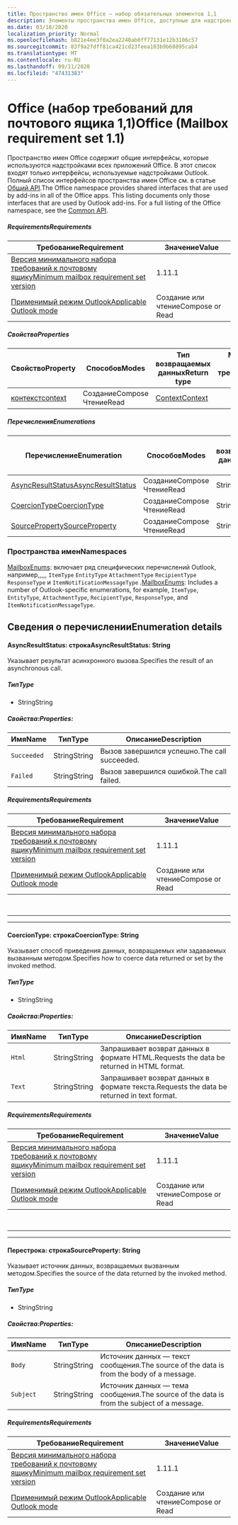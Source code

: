 ```yaml
---
title: Пространство имен Office — набор обязательных элементов 1,1
description: Элементы пространства имен Office, доступные для надстроек Outlook с помощью набора требований API почтовых ящиков 1,1.
ms.date: 03/18/2020
localization_priority: Normal
ms.openlocfilehash: b821e4ee3f0a2ea2240ab0ff77131e12b3106c57
ms.sourcegitcommit: 83f9a2fdff81ca421cd23feea103b9b60895cab4
ms.translationtype: MT
ms.contentlocale: ru-RU
ms.lasthandoff: 09/11/2020
ms.locfileid: "47431383"
---
```

# <a name="office-mailbox-requirement-set-11"></a><span data-ttu-id="94c27-103">Office (набор требований для почтового ящика 1,1)</span><span class="sxs-lookup"><span data-stu-id="94c27-103">Office (Mailbox requirement set 1.1)</span></span>

<span data-ttu-id="94c27-p101">Пространство имен Office содержит общие интерфейсы, которые используются надстройками всех приложений Office. В этот список входят только интерфейсы, используемые надстройками Outlook. Полный список интерфейсов пространства имен Office см. в статье [Общий API](/javascript/api/office).</span><span class="sxs-lookup"><span data-stu-id="94c27-p101">The Office namespace provides shared interfaces that are used by add-ins in all of the Office apps. This listing documents only those interfaces that are used by Outlook add-ins. For a full listing of the Office namespace, see the [Common API](/javascript/api/office).</span></span>

##### <a name="requirements"></a><span data-ttu-id="94c27-106">Requirements</span><span class="sxs-lookup"><span data-stu-id="94c27-106">Requirements</span></span>

|<span data-ttu-id="94c27-107">Требование</span><span class="sxs-lookup"><span data-stu-id="94c27-107">Requirement</span></span>| <span data-ttu-id="94c27-108">Значение</span><span class="sxs-lookup"><span data-stu-id="94c27-108">Value</span></span>|
|---|---|
|[<span data-ttu-id="94c27-109">Версия минимального набора требований к почтовому ящику</span><span class="sxs-lookup"><span data-stu-id="94c27-109">Minimum mailbox requirement set version</span></span>](../../requirement-sets/outlook-api-requirement-sets.md)| <span data-ttu-id="94c27-110">1.1</span><span class="sxs-lookup"><span data-stu-id="94c27-110">1.1</span></span>|
|[<span data-ttu-id="94c27-111">Применимый режим Outlook</span><span class="sxs-lookup"><span data-stu-id="94c27-111">Applicable Outlook mode</span></span>](../../../outlook/outlook-add-ins-overview.md#extension-points)| <span data-ttu-id="94c27-112">Создание или чтение</span><span class="sxs-lookup"><span data-stu-id="94c27-112">Compose or Read</span></span>|

##### <a name="properties"></a><span data-ttu-id="94c27-113">Свойства</span><span class="sxs-lookup"><span data-stu-id="94c27-113">Properties</span></span>

| <span data-ttu-id="94c27-114">Свойство</span><span class="sxs-lookup"><span data-stu-id="94c27-114">Property</span></span> | <span data-ttu-id="94c27-115">Способов</span><span class="sxs-lookup"><span data-stu-id="94c27-115">Modes</span></span> | <span data-ttu-id="94c27-116">Тип возвращаемых данных</span><span class="sxs-lookup"><span data-stu-id="94c27-116">Return type</span></span> | <span data-ttu-id="94c27-117">Minimum</span><span class="sxs-lookup"><span data-stu-id="94c27-117">Minimum</span></span><br><span data-ttu-id="94c27-118">набор требований</span><span class="sxs-lookup"><span data-stu-id="94c27-118">requirement set</span></span> |
|---|---|---|:---:|
| [<span data-ttu-id="94c27-119">контекст</span><span class="sxs-lookup"><span data-stu-id="94c27-119">context</span></span>](office.context.md) | <span data-ttu-id="94c27-120">Создание</span><span class="sxs-lookup"><span data-stu-id="94c27-120">Compose</span></span><br><span data-ttu-id="94c27-121">Чтение</span><span class="sxs-lookup"><span data-stu-id="94c27-121">Read</span></span> | [<span data-ttu-id="94c27-122">Context</span><span class="sxs-lookup"><span data-stu-id="94c27-122">Context</span></span>](/javascript/api/office/office.context?view=outlook-js-1.1&preserve-view=true) | [<span data-ttu-id="94c27-123">1.1</span><span class="sxs-lookup"><span data-stu-id="94c27-123">1.1</span></span>](../requirement-set-1.1/outlook-requirement-set-1.1.md) |

##### <a name="enumerations"></a><span data-ttu-id="94c27-124">Перечисления</span><span class="sxs-lookup"><span data-stu-id="94c27-124">Enumerations</span></span>

| <span data-ttu-id="94c27-125">Перечисление</span><span class="sxs-lookup"><span data-stu-id="94c27-125">Enumeration</span></span> | <span data-ttu-id="94c27-126">Способов</span><span class="sxs-lookup"><span data-stu-id="94c27-126">Modes</span></span> | <span data-ttu-id="94c27-127">Тип возвращаемых данных</span><span class="sxs-lookup"><span data-stu-id="94c27-127">Return type</span></span> | <span data-ttu-id="94c27-128">Minimum</span><span class="sxs-lookup"><span data-stu-id="94c27-128">Minimum</span></span><br><span data-ttu-id="94c27-129">набор требований</span><span class="sxs-lookup"><span data-stu-id="94c27-129">requirement set</span></span> |
|---|---|---|:---:|
| [<span data-ttu-id="94c27-130">AsyncResultStatus</span><span class="sxs-lookup"><span data-stu-id="94c27-130">AsyncResultStatus</span></span>](#asyncresultstatus-string) | <span data-ttu-id="94c27-131">Создание</span><span class="sxs-lookup"><span data-stu-id="94c27-131">Compose</span></span><br><span data-ttu-id="94c27-132">Чтение</span><span class="sxs-lookup"><span data-stu-id="94c27-132">Read</span></span> | <span data-ttu-id="94c27-133">String</span><span class="sxs-lookup"><span data-stu-id="94c27-133">String</span></span> | [<span data-ttu-id="94c27-134">1.1</span><span class="sxs-lookup"><span data-stu-id="94c27-134">1.1</span></span>](../requirement-set-1.1/outlook-requirement-set-1.1.md) |
| [<span data-ttu-id="94c27-135">CoercionType</span><span class="sxs-lookup"><span data-stu-id="94c27-135">CoercionType</span></span>](#coerciontype-string) | <span data-ttu-id="94c27-136">Создание</span><span class="sxs-lookup"><span data-stu-id="94c27-136">Compose</span></span><br><span data-ttu-id="94c27-137">Чтение</span><span class="sxs-lookup"><span data-stu-id="94c27-137">Read</span></span> | <span data-ttu-id="94c27-138">String</span><span class="sxs-lookup"><span data-stu-id="94c27-138">String</span></span> | [<span data-ttu-id="94c27-139">1.1</span><span class="sxs-lookup"><span data-stu-id="94c27-139">1.1</span></span>](../requirement-set-1.1/outlook-requirement-set-1.1.md) |
| [<span data-ttu-id="94c27-140">SourceProperty</span><span class="sxs-lookup"><span data-stu-id="94c27-140">SourceProperty</span></span>](#sourceproperty-string) | <span data-ttu-id="94c27-141">Создание</span><span class="sxs-lookup"><span data-stu-id="94c27-141">Compose</span></span><br><span data-ttu-id="94c27-142">Чтение</span><span class="sxs-lookup"><span data-stu-id="94c27-142">Read</span></span> | <span data-ttu-id="94c27-143">String</span><span class="sxs-lookup"><span data-stu-id="94c27-143">String</span></span> | [<span data-ttu-id="94c27-144">1.1</span><span class="sxs-lookup"><span data-stu-id="94c27-144">1.1</span></span>](../requirement-set-1.1/outlook-requirement-set-1.1.md) |

### <a name="namespaces"></a><span data-ttu-id="94c27-145">Пространства имен</span><span class="sxs-lookup"><span data-stu-id="94c27-145">Namespaces</span></span>

<span data-ttu-id="94c27-146">[MailboxEnums](/javascript/api/outlook/office.mailboxenums.attachmentcontentformat?view=outlook-js-1.1&preserve-view=true): включает ряд специфических перечислений Outlook, например,,,,, `ItemType` `EntityType` `AttachmentType` `RecipientType` `ResponseType` и `ItemNotificationMessageType` .</span><span class="sxs-lookup"><span data-stu-id="94c27-146">[MailboxEnums](/javascript/api/outlook/office.mailboxenums.attachmentcontentformat?view=outlook-js-1.1&preserve-view=true): Includes a number of Outlook-specific enumerations, for example, `ItemType`, `EntityType`, `AttachmentType`, `RecipientType`, `ResponseType`, and `ItemNotificationMessageType`.</span></span>

## <a name="enumeration-details"></a><span data-ttu-id="94c27-147">Сведения о перечислении</span><span class="sxs-lookup"><span data-stu-id="94c27-147">Enumeration details</span></span>

#### <a name="asyncresultstatus-string"></a><span data-ttu-id="94c27-148">AsyncResultStatus: строка</span><span class="sxs-lookup"><span data-stu-id="94c27-148">AsyncResultStatus: String</span></span>

<span data-ttu-id="94c27-149">Указывает результат асинхронного вызова.</span><span class="sxs-lookup"><span data-stu-id="94c27-149">Specifies the result of an asynchronous call.</span></span>

##### <a name="type"></a><span data-ttu-id="94c27-150">Тип</span><span class="sxs-lookup"><span data-stu-id="94c27-150">Type</span></span>

*   <span data-ttu-id="94c27-151">String</span><span class="sxs-lookup"><span data-stu-id="94c27-151">String</span></span>

##### <a name="properties"></a><span data-ttu-id="94c27-152">Свойства:</span><span class="sxs-lookup"><span data-stu-id="94c27-152">Properties:</span></span>

|<span data-ttu-id="94c27-153">Имя</span><span class="sxs-lookup"><span data-stu-id="94c27-153">Name</span></span>| <span data-ttu-id="94c27-154">Тип</span><span class="sxs-lookup"><span data-stu-id="94c27-154">Type</span></span>| <span data-ttu-id="94c27-155">Описание</span><span class="sxs-lookup"><span data-stu-id="94c27-155">Description</span></span>|
|---|---|---|
|`Succeeded`| <span data-ttu-id="94c27-156">String</span><span class="sxs-lookup"><span data-stu-id="94c27-156">String</span></span>|<span data-ttu-id="94c27-157">Вызов завершился успешно.</span><span class="sxs-lookup"><span data-stu-id="94c27-157">The call succeeded.</span></span>|
|`Failed`| <span data-ttu-id="94c27-158">String</span><span class="sxs-lookup"><span data-stu-id="94c27-158">String</span></span>|<span data-ttu-id="94c27-159">Вызов завершился ошибкой.</span><span class="sxs-lookup"><span data-stu-id="94c27-159">The call failed.</span></span>|

##### <a name="requirements"></a><span data-ttu-id="94c27-160">Requirements</span><span class="sxs-lookup"><span data-stu-id="94c27-160">Requirements</span></span>

|<span data-ttu-id="94c27-161">Требование</span><span class="sxs-lookup"><span data-stu-id="94c27-161">Requirement</span></span>| <span data-ttu-id="94c27-162">Значение</span><span class="sxs-lookup"><span data-stu-id="94c27-162">Value</span></span>|
|---|---|
|[<span data-ttu-id="94c27-163">Версия минимального набора требований к почтовому ящику</span><span class="sxs-lookup"><span data-stu-id="94c27-163">Minimum mailbox requirement set version</span></span>](../../requirement-sets/outlook-api-requirement-sets.md)| <span data-ttu-id="94c27-164">1.1</span><span class="sxs-lookup"><span data-stu-id="94c27-164">1.1</span></span>|
|[<span data-ttu-id="94c27-165">Применимый режим Outlook</span><span class="sxs-lookup"><span data-stu-id="94c27-165">Applicable Outlook mode</span></span>](../../../outlook/outlook-add-ins-overview.md#extension-points)| <span data-ttu-id="94c27-166">Создание или чтение</span><span class="sxs-lookup"><span data-stu-id="94c27-166">Compose or Read</span></span>|

<br>

---
---

#### <a name="coerciontype-string"></a><span data-ttu-id="94c27-167">CoercionType: строка</span><span class="sxs-lookup"><span data-stu-id="94c27-167">CoercionType: String</span></span>

<span data-ttu-id="94c27-168">Указывает способ приведения данных, возвращаемых или задаваемых вызванным методом.</span><span class="sxs-lookup"><span data-stu-id="94c27-168">Specifies how to coerce data returned or set by the invoked method.</span></span>

##### <a name="type"></a><span data-ttu-id="94c27-169">Тип</span><span class="sxs-lookup"><span data-stu-id="94c27-169">Type</span></span>

*   <span data-ttu-id="94c27-170">String</span><span class="sxs-lookup"><span data-stu-id="94c27-170">String</span></span>

##### <a name="properties"></a><span data-ttu-id="94c27-171">Свойства:</span><span class="sxs-lookup"><span data-stu-id="94c27-171">Properties:</span></span>

|<span data-ttu-id="94c27-172">Имя</span><span class="sxs-lookup"><span data-stu-id="94c27-172">Name</span></span>| <span data-ttu-id="94c27-173">Тип</span><span class="sxs-lookup"><span data-stu-id="94c27-173">Type</span></span>| <span data-ttu-id="94c27-174">Описание</span><span class="sxs-lookup"><span data-stu-id="94c27-174">Description</span></span>|
|---|---|---|
|`Html`| <span data-ttu-id="94c27-175">String</span><span class="sxs-lookup"><span data-stu-id="94c27-175">String</span></span>|<span data-ttu-id="94c27-176">Запрашивает возврат данных в формате HTML.</span><span class="sxs-lookup"><span data-stu-id="94c27-176">Requests the data be returned in HTML format.</span></span>|
|`Text`| <span data-ttu-id="94c27-177">String</span><span class="sxs-lookup"><span data-stu-id="94c27-177">String</span></span>|<span data-ttu-id="94c27-178">Запрашивает возврат данных в формате текста.</span><span class="sxs-lookup"><span data-stu-id="94c27-178">Requests the data be returned in text format.</span></span>|

##### <a name="requirements"></a><span data-ttu-id="94c27-179">Requirements</span><span class="sxs-lookup"><span data-stu-id="94c27-179">Requirements</span></span>

|<span data-ttu-id="94c27-180">Требование</span><span class="sxs-lookup"><span data-stu-id="94c27-180">Requirement</span></span>| <span data-ttu-id="94c27-181">Значение</span><span class="sxs-lookup"><span data-stu-id="94c27-181">Value</span></span>|
|---|---|
|[<span data-ttu-id="94c27-182">Версия минимального набора требований к почтовому ящику</span><span class="sxs-lookup"><span data-stu-id="94c27-182">Minimum mailbox requirement set version</span></span>](../../requirement-sets/outlook-api-requirement-sets.md)| <span data-ttu-id="94c27-183">1.1</span><span class="sxs-lookup"><span data-stu-id="94c27-183">1.1</span></span>|
|[<span data-ttu-id="94c27-184">Применимый режим Outlook</span><span class="sxs-lookup"><span data-stu-id="94c27-184">Applicable Outlook mode</span></span>](../../../outlook/outlook-add-ins-overview.md#extension-points)| <span data-ttu-id="94c27-185">Создание или чтение</span><span class="sxs-lookup"><span data-stu-id="94c27-185">Compose or Read</span></span>|

<br>

---
---

#### <a name="sourceproperty-string"></a><span data-ttu-id="94c27-186">Перестрока: строка</span><span class="sxs-lookup"><span data-stu-id="94c27-186">SourceProperty: String</span></span>

<span data-ttu-id="94c27-187">Указывает источник данных, возвращаемых вызванным методом.</span><span class="sxs-lookup"><span data-stu-id="94c27-187">Specifies the source of the data returned by the invoked method.</span></span>

##### <a name="type"></a><span data-ttu-id="94c27-188">Тип</span><span class="sxs-lookup"><span data-stu-id="94c27-188">Type</span></span>

*   <span data-ttu-id="94c27-189">String</span><span class="sxs-lookup"><span data-stu-id="94c27-189">String</span></span>

##### <a name="properties"></a><span data-ttu-id="94c27-190">Свойства:</span><span class="sxs-lookup"><span data-stu-id="94c27-190">Properties:</span></span>

|<span data-ttu-id="94c27-191">Имя</span><span class="sxs-lookup"><span data-stu-id="94c27-191">Name</span></span>| <span data-ttu-id="94c27-192">Тип</span><span class="sxs-lookup"><span data-stu-id="94c27-192">Type</span></span>| <span data-ttu-id="94c27-193">Описание</span><span class="sxs-lookup"><span data-stu-id="94c27-193">Description</span></span>|
|---|---|---|
|`Body`| <span data-ttu-id="94c27-194">String</span><span class="sxs-lookup"><span data-stu-id="94c27-194">String</span></span>|<span data-ttu-id="94c27-195">Источник данных — текст сообщения.</span><span class="sxs-lookup"><span data-stu-id="94c27-195">The source of the data is from the body of a message.</span></span>|
|`Subject`| <span data-ttu-id="94c27-196">String</span><span class="sxs-lookup"><span data-stu-id="94c27-196">String</span></span>|<span data-ttu-id="94c27-197">Источник данных — тема сообщения.</span><span class="sxs-lookup"><span data-stu-id="94c27-197">The source of the data is from the subject of a message.</span></span>|

##### <a name="requirements"></a><span data-ttu-id="94c27-198">Requirements</span><span class="sxs-lookup"><span data-stu-id="94c27-198">Requirements</span></span>

|<span data-ttu-id="94c27-199">Требование</span><span class="sxs-lookup"><span data-stu-id="94c27-199">Requirement</span></span>| <span data-ttu-id="94c27-200">Значение</span><span class="sxs-lookup"><span data-stu-id="94c27-200">Value</span></span>|
|---|---|
|[<span data-ttu-id="94c27-201">Версия минимального набора требований к почтовому ящику</span><span class="sxs-lookup"><span data-stu-id="94c27-201">Minimum mailbox requirement set version</span></span>](../../requirement-sets/outlook-api-requirement-sets.md)| <span data-ttu-id="94c27-202">1.1</span><span class="sxs-lookup"><span data-stu-id="94c27-202">1.1</span></span>|
|[<span data-ttu-id="94c27-203">Применимый режим Outlook</span><span class="sxs-lookup"><span data-stu-id="94c27-203">Applicable Outlook mode</span></span>](../../../outlook/outlook-add-ins-overview.md#extension-points)| <span data-ttu-id="94c27-204">Создание или чтение</span><span class="sxs-lookup"><span data-stu-id="94c27-204">Compose or Read</span></span>|